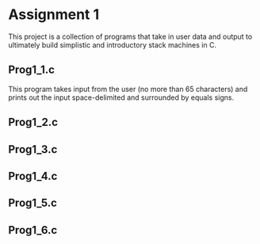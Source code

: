 Assignment 1
============

This project is a collection of programs that take in user data and output to ultimately build simplistic and introductory stack machines in C.

Prog1_1.c
---------

This program takes input from the user (no more than 65 characters) and prints out the input space-delimited and surrounded by equals signs.

Prog1_2.c
---------



Prog1_3.c
---------



Prog1_4.c
---------



Prog1_5.c
---------



Prog1_6.c
---------
